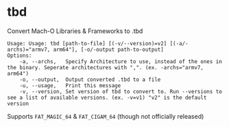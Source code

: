 # tbd
Convert Mach-O Libraries &amp; Frameworks to .tbd
```
Usage: Usage: tbd [path-to-file] [(-v/--version)=v2] [(-a/-archs)="armv7, arm64"], [-o/-output path-to-output]
Options:
    -a, --archs,   Specify Architecture to use, instead of the ones in the binary. Seperate architectures with ",". (ex. -archs="armv7, arm64")
    -o, --output,  Output converted .tbd to a file
	-u, --usage,   Print this message
	-v, --version, Set version of tbd to convert to. Run --versions to see a list of available versions. (ex. -v=v1) "v2" is the default version
```

Supports `FAT_MAGIC_64` & `FAT_CIGAM_64` (though not officially released)
